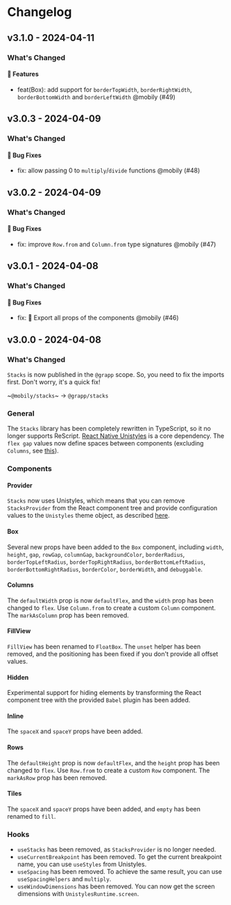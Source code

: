 # Changelog

## v3.1.0 - 2024-04-11

### What's Changed

#### 🚀 Features

- feat(Box): add support for `borderTopWidth`, `borderRightWidth`, `borderBottomWidth` and `borderLeftWidth` @mobily (#49)

## v3.0.3 - 2024-04-09

### What's Changed

#### 🐛 Bug Fixes

- fix: allow passing 0 to `multiply`/`divide` functions @mobily (#48)

## v3.0.2 - 2024-04-09

### What's Changed

#### 🐛 Bug Fixes

- fix: improve `Row.from` and `Column.from` type signatures @mobily (#47)

## v3.0.1 - 2024-04-08

### What's Changed

#### 🐛 Bug Fixes

- fix: 🐛 Export all props of the components @mobily (#46)

## v3.0.0 - 2024-04-08

### What's Changed

`Stacks` is now published in the `@grapp` scope. So, you need to fix the imports first. Don't worry, it's a quick fix!

~`@mobily/stacks`~ → `@grapp/stacks`

### General

The `Stacks` library has been completely rewritten in TypeScript, so it no longer supports ReScript.
[React Native Unistyles](https://github.com/jpudysz/react-native-unistyles) is a core dependency.
The `flex gap` values now define spaces between components (excluding `Columns`, see [this](https://github.com/Doist/reactist/pull/739#issuecomment-1373825792)).

### Components

#### Provider

`Stacks` now uses Unistyles, which means that you can remove `StacksProvider` from the React component tree and provide configuration values to the `Unistyles` theme object, as described [here](/docs/getting-started).

#### Box

Several new props have been added to the `Box` component, including `width`, `height`, `gap`, `rowGap`, `columnGap`, `backgroundColor`, `borderRadius`, `borderTopLeftRadius`, `borderTopRightRadius`, `borderBottomLeftRadius`, `borderBottomRightRadius`, `borderColor`, `borderWidth`, and `debuggable`.

#### Columns

The `defaultWidth` prop is now `defaultFlex`, and the `width` prop has been changed to `flex`.
Use `Column.from` to create a custom `Column` component.
The `markAsColumn` prop has been removed.

#### FillView

`FillView` has been renamed to `FloatBox`.
The `unset` helper has been removed, and the positioning has been fixed if you don't provide all offset values.

#### Hidden

Experimental support for hiding elements by transforming the React component tree with the provided `Babel` plugin has been added.

#### Inline

The `spaceX` and `spaceY` props have been added.

#### Rows

The `defaultHeight` prop is now `defaultFlex`, and the `height` prop has been changed to `flex`.
Use `Row.from` to create a custom `Row` component.
The `markAsRow` prop has been removed.

#### Tiles

The `spaceX` and `spaceY` props have been added, and `empty` has been renamed to `fill`.

### Hooks

- `useStacks` has been removed, as `StacksProvider` is no longer needed.
- `useCurrentBreakpoint` has been removed. To get the current breakpoint name, you can use `useStyles` from Unistyles.
- `useSpacing` has been removed. To achieve the same result, you can use `useSpacingHelpers` and `multiply`.
- `useWindowDimensions` has been removed. You can now get the screen dimensions with `UnistylesRuntime.screen`.
